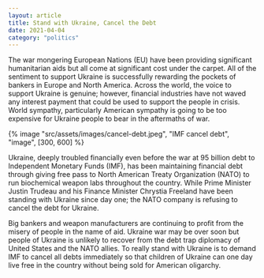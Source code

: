 ```yaml
---
layout: article
title: Stand with Ukraine, Cancel the Debt
date: 2021-04-04
category: "politics"
---
```


The war mongering European Nations (EU) have been providing significant humanitarian aids but all come at significant cost under the carpet. All of the sentiment to support Ukraine is successfully rewarding the pockets of bankers in Europe and North America. Across the world, the voice to support Ukraine is genuine; however, financial industries have not waved any interest payment that could be used to support the people in crisis. World sympathy, particularly American sympathy is going to be too expensive for Ukraine people to bear in the aftermaths of war.

<!-- excerpt -->

{% image "src/assets/images/cancel-debt.jpeg", "IMF cancel debt", "image", [300, 600] %}

Ukraine, deeply troubled financially even before the war at 95 billion debt to Independent Monetary Funds (IMF), has been maintaining financial debt through giving free pass to North American Treaty Organization (NATO) to run biochemical weapon labs throughout the country. While Prime Minister Justin Trudeau and his Finance Minister Chrystia Freeland have been standing with Ukraine since day one; the NATO company is refusing to cancel the debt for Ukraine.

Big bankers and weapon manufacturers are continuing to profit from the misery of people in the name of aid. Ukraine war may be over soon but people of Ukraine is unlikely to recover from the debt trap diplomacy of United States and the NATO allies. To really stand with Ukraine is to demand IMF to cancel all debts immediately so that children of Ukraine can one day live free in the country without being sold for American oligarchy.

